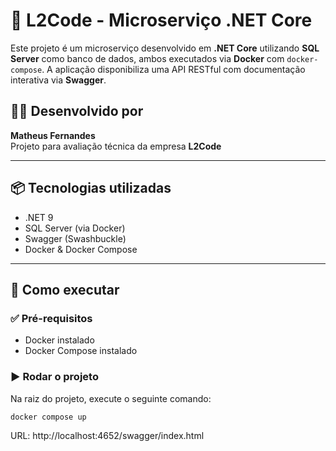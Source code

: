 # 🧩 L2Code - Microserviço .NET Core

Este projeto é um microserviço desenvolvido em **.NET Core** utilizando **SQL Server** como banco de dados, ambos executados via **Docker** com `docker-compose`. A aplicação disponibiliza uma API RESTful com documentação interativa via **Swagger**.

## 🧑‍💻 Desenvolvido por
**Matheus Fernandes**  
Projeto para avaliação técnica da empresa **L2Code**

---

## 📦 Tecnologias utilizadas

- .NET 9
- SQL Server (via Docker)
- Swagger (Swashbuckle)
- Docker & Docker Compose

---

## 🚀 Como executar

### ✅ Pré-requisitos

- Docker instalado
- Docker Compose instalado

### ▶️ Rodar o projeto

Na raiz do projeto, execute o seguinte comando:

```bash
docker compose up
```

URL: http://localhost:4652/swagger/index.html
